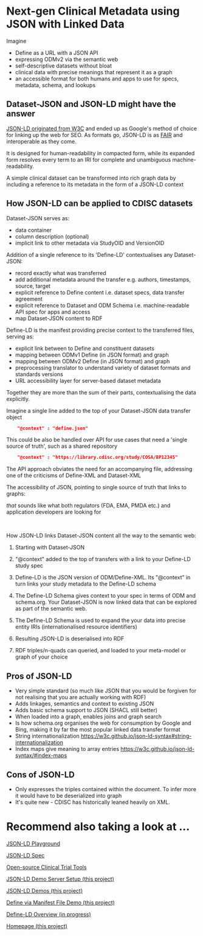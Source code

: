 # Next-gen Clinical Metadata using JSON with Linked Data

Imagine
* Define as a URL with a JSON API
* expressing ODMv2 via the semantic web
* self-descriptive datasets without bloat
* clinical data with precise meanings that represent it as a graph
* an accessible format for both humans and apps to use for specs, metadata, schema, and lookups

## Dataset-JSON and JSON-LD might have the answer

[JSON-LD originated from W3C](https://www.w3.org/TR/json-ld11/) and ended up as Google's method of choice for linking up the web for SEO. As formats go, JSON-LD is as [FAIR](https://www.nature.com/articles/sdata201618?ref=https://githubhelp.com) and interoperable as they come.

It is designed for human-readability in compacted form, while its expanded form resolves every term to an IRI for complete and unambiguous machine-readability.

A simple clinical dataset can be transformed into rich graph data by including a reference to its metadata in the form of a JSON-LD context

## How JSON-LD can be applied to CDISC datasets

Dataset-JSON serves as:
  * data container
  * column description (optional)
  * implicit link to other metadata via StudyOID and VersionOID

Addition of a single reference to its 'Define-LD' contextualises any Dataset-JSON:
  * record exactly what was transferred
  * add additional metadata around the transfer e.g. authors, timestamps, source, target
  * explicit reference to Define content i.e. dataset specs, data transfer agreement
  * explicit reference to Dataset and ODM Schema i.e. machine-readable API spec for apps and access
  * map Dataset-JSON content to RDF

Define-LD is the manifest providing precise context to the transferred files, serving as:
  * explicit link between to Define and constituent datasets
  * mapping between ODMv1 Define (in JSON format) and graph
  * mapping between ODMv2 Define (in JSON format) and graph
  * preprocessing translator to understand variety of dataset formats and standards versions
  * URL accessibility layer for server-based dataset metadata

Together they are more than the sum of their parts, contextualising the data explicitly. 

  

Imagine a single line added to the top of your Dataset-JSON data transfer object
```json
    "@context" : "define.json"
```
This could be also be handled over API for use cases that need a 'single source of truth', such as a shared repository
```json
    "@context" : "https://library.cdisc.org/study/COSA/BP12345"
```
The API approach obviates the need for an accompanying file, addressing one of the criticisms of Define-XML and Dataset-XML

The accessibility of JSON, pointing to single source of truth that links to graphs:

_that_ sounds like what both regulators (FDA, EMA, PMDA etc.) and application developers are looking for

&nbsp;


How JSON-LD links Dataset-JSON content all the way to the semantic web:

1. Starting with Dataset-JSON

2. "@context" added to the top of transfers with a link to your Define-LD study spec

3. Define-LD is the JSON version of ODM/Define-XML. Its "@context" in turn links your study metadata to the Define-LD schema

4. The Define-LD Schema gives context to your spec in terms of ODM and schema.org. Your Dataset-JSON is now linked data that can be explored as part of the semantic web.

5. The Define-LD Schema is used to expand the your data into precise entity IRIs (internationalised resource identifiers)

6. Resulting JSON-LD is deserialised into RDF 

7. RDF triples/n-quads can queried, and loaded to your meta-model or graph of your choice

## Pros of JSON-LD
* Very simple standard (so much like JSON that you would be forgiven for not realising that you are actually working with RDF)
* Adds linkages, semantics and context to existing JSON
* Adds basic schema support to JSON (SHACL still better)
* When loaded into a graph, enables joins and graph search
* Is how schema.org organises the web for consumption by Google and Bing, making it by far the most popular linked data transfer format
* String internationalization https://w3c.github.io/json-ld-syntax#string-internationalization
* Index maps give meaning to array entries https://w3c.github.io/json-ld-syntax/#index-maps

## Cons of JSON-LD
* Only expresses the triples contained within the document. To infer more it would have to be deserialized into graph
* It's quite new - CDISC has historically leaned heavily on XML.

# Recommend also taking a look at ...
[JSON-LD Playground](https://json-ld.org/playground)

[JSON-LD Spec](https://www.w3.org/TR/json-ld11/)

[Open-source Clinical Trial Tools](https://www.glacon.eu/portal/overviewVisual)

[JSON-LD Demo Server Setup (this project)](instructions.md)

[JSON-LD Demos (this project)](json-ld_demo.md)

[Define via Manifest File Demo (this project)](manifest_demo.md)

[Define-LD Overview (in progress)](define-ld.md)

[Homepage (this project)](../README.md)